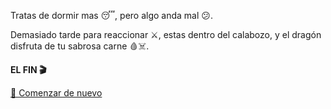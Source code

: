 Tratas de dormir mas 😴, pero algo anda mal 😕.

Demasiado tarde para reaccionar ⚔️, estas dentro del calabozo, y el dragón disfruta de tu sabrosa carne 🩸☠️.

**EL FIN 🎬**

[🔄 Comenzar de nuevo](../begin-journey.md)
